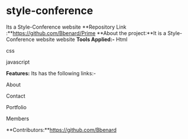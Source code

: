 # style-conference
Its a Style-Conference website
**Repository Link :**https://github.com/Bbenard/Prime
**About the project:**It is a Style-Conference website website
**Tools Applied:-**
Html

css 

javascript

**Features:** Its has the following links:-

About

Contact

Portfolio

Members

**Contributors:**https://github.com/Bbenard









